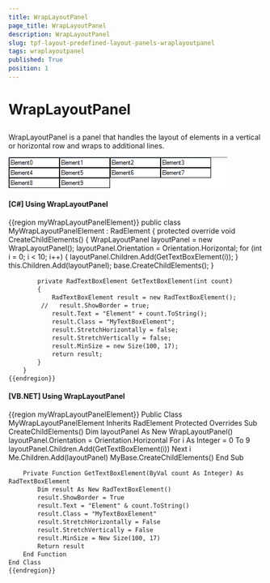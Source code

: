 ```yaml
---
title: WrapLayoutPanel
page_title: WrapLayoutPanel
description: WrapLayoutPanel
slug: tpf-layout-predefined-layout-panels-wraplayoutpanel
tags: wraplayoutpanel
published: True
position: 1
---
```


# WrapLayoutPanel



## 

WrapLayoutPanel is a panel that handles the layout of elements in a vertical or horizontal row and wraps to additional lines.
          

![tpf-layout-predefined-layout-panels-wraplayoutpanel 001](images/tpf-layout-predefined-layout-panels-wraplayoutpanel001.png)

#### __[C#] Using WrapLayoutPanel__

{{region myWrapLayoutPanelElement}}
	    public class MyWrapLayoutPanelElement : RadElement
	    {
	        protected override void CreateChildElements()
	        {
	            WrapLayoutPanel layoutPanel = new WrapLayoutPanel();
	            layoutPanel.Orientation = Orientation.Horizontal;
	            for (int i = 0; i < 10; i++)
	            {
	                layoutPanel.Children.Add(GetTextBoxElement(i));
	            }
	            this.Children.Add(layoutPanel);
	            base.CreateChildElements();
	        }
	
	        private RadTextBoxElement GetTextBoxElement(int count)
	        {
	            RadTextBoxElement result = new RadTextBoxElement();
	         //   result.ShowBorder = true;
	            result.Text = "Element" + count.ToString();
	            result.Class = "MyTextBoxElement";
	            result.StretchHorizontally = false;
	            result.StretchVertically = false;
	            result.MinSize = new Size(100, 17);
	            return result;
	        }
	    }
	{{endregion}}



#### __[VB.NET] Using WrapLayoutPanel__

{{region myWrapLayoutPanelElement}}
	Public Class MyWrapLayoutPanelElement
	    Inherits RadElement
	    Protected Overrides Sub CreateChildElements()
	        Dim layoutPanel As New WrapLayoutPanel()
	        layoutPanel.Orientation = Orientation.Horizontal
	        For i As Integer = 0 To 9
	            layoutPanel.Children.Add(GetTextBoxElement(i))
	        Next i
	        Me.Children.Add(layoutPanel)
	        MyBase.CreateChildElements()
	    End Sub
	
	    Private Function GetTextBoxElement(ByVal count As Integer) As RadTextBoxElement
	        Dim result As New RadTextBoxElement()
	        result.ShowBorder = True
	        result.Text = "Element" & count.ToString()
	        result.Class = "MyTextBoxElement"
	        result.StretchHorizontally = False
	        result.StretchVertically = False
	        result.MinSize = New Size(100, 17)
	        Return result
	    End Function
	End Class
	{{endregion}}


